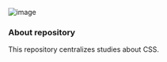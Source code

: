![image](https://github.com/ElJohnnie/styles-studies/assets/54804502/2d252309-7661-4242-8811-5d1556b6f4b3)

### About repository

This repository centralizes studies about CSS.
